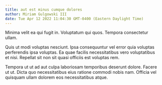 ```yaml
---
title: aut est minus cumque dolores
author: Miriam Gulgowski III
date: Tue Apr 12 2022 11:04:30 GMT-0400 (Eastern Daylight Time)
---
```

Minima velit ea qui fugit in. Voluptatum qui quos. Tempora consectetur ullam.

 Quis ut modi voluptas nesciunt. Ipsa consequuntur vel error quia voluptas perferendis ipsa voluptas. Ea quae facilis necessitatibus vero voluptatibus et nisi. Repellat sit non sit quasi officiis est voluptas rem.

 Tempora ut ut ad aut culpa laboriosam temporibus deserunt dolore. Facere ut ut. Dicta quo necessitatibus eius ratione commodi nobis nam. Officia vel quisquam ullam dolorem eos necessitatibus atque.